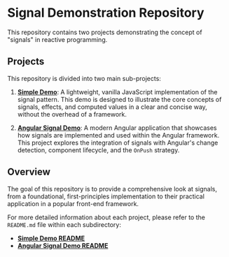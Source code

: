 # Signal Demonstration Repository

This repository contains two projects demonstrating the concept of "signals" in reactive programming.

## Projects

This repository is divided into two main sub-projects:

1.  **[Simple Demo](./simple-demo/)**: A lightweight, vanilla JavaScript implementation of the signal pattern. This demo is designed to illustrate the core concepts of signals, effects, and computed values in a clear and concise way, without the overhead of a framework.

2.  **[Angular Signal Demo](./angular-signal-demo/)**: A modern Angular application that showcases how signals are implemented and used within the Angular framework. This project explores the integration of signals with Angular's change detection, component lifecycle, and the `OnPush` strategy.

## Overview

The goal of this repository is to provide a comprehensive look at signals, from a foundational, first-principles implementation to their practical application in a popular front-end framework.

For more detailed information about each project, please refer to the `README.md` file within each subdirectory:

-   **[Simple Demo README](./simple-demo/README.md)**
-   **[Angular Signal Demo README](./angular-signal-demo/README.md)**

